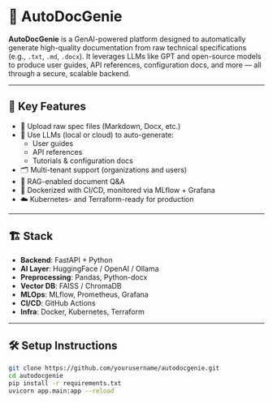 # 🚀 AutoDocGenie

**AutoDocGenie** is a GenAI-powered platform designed to automatically generate high-quality documentation from raw technical specifications (e.g., `.txt`, `.md`, `.docx`). It leverages LLMs like GPT and open-source models to produce user guides, API references, configuration docs, and more — all through a secure, scalable backend.

---

## 🔧 Key Features

- 📄 Upload raw spec files (Markdown, Docx, etc.)
- 🧠 Use LLMs (local or cloud) to auto-generate:
  - User guides
  - API references
  - Tutorials & configuration docs
- 🗂️ Multi-tenant support (organizations and users)
- 🧩 RAG-enabled document Q&A
- 🐳 Dockerized with CI/CD, monitored via MLflow + Grafana
- ☁️ Kubernetes- and Terraform-ready for production

---

## 🏗️ Stack

- **Backend**: FastAPI + Python
- **AI Layer**: HuggingFace / OpenAI / Ollama
- **Preprocessing**: Pandas, Python-docx
- **Vector DB**: FAISS / ChromaDB
- **MLOps**: MLflow, Prometheus, Grafana
- **CI/CD**: GitHub Actions
- **Infra**: Docker, Kubernetes, Terraform

---

## 🛠️ Setup Instructions

```bash
git clone https://github.com/yourusername/autodocgenie.git
cd autodocgenie
pip install -r requirements.txt
uvicorn app.main:app --reload
